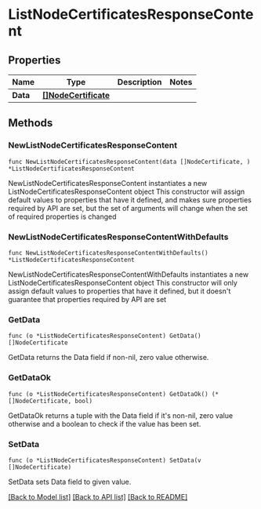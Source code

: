 # ListNodeCertificatesResponseContent

## Properties

Name | Type | Description | Notes
------------ | ------------- | ------------- | -------------
**Data** | [**[]NodeCertificate**](NodeCertificate.md) |  | 

## Methods

### NewListNodeCertificatesResponseContent

`func NewListNodeCertificatesResponseContent(data []NodeCertificate, ) *ListNodeCertificatesResponseContent`

NewListNodeCertificatesResponseContent instantiates a new ListNodeCertificatesResponseContent object
This constructor will assign default values to properties that have it defined,
and makes sure properties required by API are set, but the set of arguments
will change when the set of required properties is changed

### NewListNodeCertificatesResponseContentWithDefaults

`func NewListNodeCertificatesResponseContentWithDefaults() *ListNodeCertificatesResponseContent`

NewListNodeCertificatesResponseContentWithDefaults instantiates a new ListNodeCertificatesResponseContent object
This constructor will only assign default values to properties that have it defined,
but it doesn't guarantee that properties required by API are set

### GetData

`func (o *ListNodeCertificatesResponseContent) GetData() []NodeCertificate`

GetData returns the Data field if non-nil, zero value otherwise.

### GetDataOk

`func (o *ListNodeCertificatesResponseContent) GetDataOk() (*[]NodeCertificate, bool)`

GetDataOk returns a tuple with the Data field if it's non-nil, zero value otherwise
and a boolean to check if the value has been set.

### SetData

`func (o *ListNodeCertificatesResponseContent) SetData(v []NodeCertificate)`

SetData sets Data field to given value.



[[Back to Model list]](../README.md#documentation-for-models) [[Back to API list]](../README.md#documentation-for-api-endpoints) [[Back to README]](../README.md)


